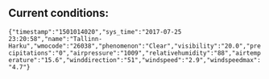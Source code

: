 ## Current conditions: 
 ``` {"timestamp":"1501014020","sys_time":"2017-07-25 23:20:58","name":"Tallinn-Harku","wmocode":"26038","phenomenon":"Clear","visibility":"20.0","precipitations":"0","airpressure":"1009","relativehumidity":"88","airtemperature":"15.6","winddirection":"51","windspeed":"2.9","windspeedmax":"4.7"} ```
